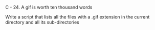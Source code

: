 C - 24. A gif is worth ten thousand words

Write a script that lists all the files with a .gif extension in the current directory and all its sub-directories
